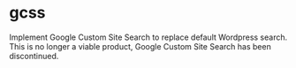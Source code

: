 # gcss
Implement Google Custom Site Search to replace default Wordpress search. This is no longer a viable product, Google Custom Site Search has been discontinued.
